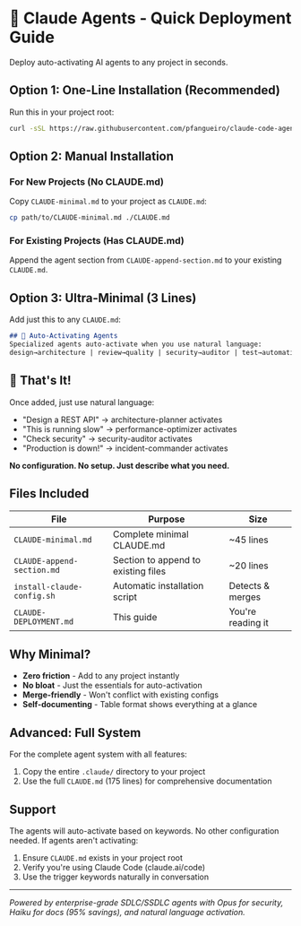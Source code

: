 # 🚀 Claude Agents - Quick Deployment Guide

Deploy auto-activating AI agents to any project in seconds.

## Option 1: One-Line Installation (Recommended)

Run this in your project root:

```bash
curl -sSL https://raw.githubusercontent.com/pfangueiro/claude-code-agents/main/install-claude-config.sh | bash
```

## Option 2: Manual Installation

### For New Projects (No CLAUDE.md)

Copy `CLAUDE-minimal.md` to your project as `CLAUDE.md`:

```bash
cp path/to/CLAUDE-minimal.md ./CLAUDE.md
```

### For Existing Projects (Has CLAUDE.md)

Append the agent section from `CLAUDE-append-section.md` to your existing `CLAUDE.md`.

## Option 3: Ultra-Minimal (3 Lines)

Add just this to any `CLAUDE.md`:

```markdown
## 🤖 Auto-Activating Agents
Specialized agents auto-activate when you use natural language:
design→architecture | review→quality | security→auditor | test→automation | slow→performance | deploy→devops | document→docs | database→architect | UI→frontend | API→backend | CRITICAL→incident
```

## 🎯 That's It!

Once added, just use natural language:
- "Design a REST API" → architecture-planner activates
- "This is running slow" → performance-optimizer activates
- "Check security" → security-auditor activates
- "Production is down!" → incident-commander activates

**No configuration. No setup. Just describe what you need.**

## Files Included

| File | Purpose | Size |
|------|---------|------|
| `CLAUDE-minimal.md` | Complete minimal CLAUDE.md | ~45 lines |
| `CLAUDE-append-section.md` | Section to append to existing files | ~20 lines |
| `install-claude-config.sh` | Automatic installation script | Detects & merges |
| `CLAUDE-DEPLOYMENT.md` | This guide | You're reading it |

## Why Minimal?

- **Zero friction** - Add to any project instantly
- **No bloat** - Just the essentials for auto-activation
- **Merge-friendly** - Won't conflict with existing configs
- **Self-documenting** - Table format shows everything at a glance

## Advanced: Full System

For the complete agent system with all features:
1. Copy the entire `.claude/` directory to your project
2. Use the full `CLAUDE.md` (175 lines) for comprehensive documentation

## Support

The agents will auto-activate based on keywords. No other configuration needed. If agents aren't activating:
1. Ensure `CLAUDE.md` exists in your project root
2. Verify you're using Claude Code (claude.ai/code)
3. Use the trigger keywords naturally in conversation

---

*Powered by enterprise-grade SDLC/SSDLC agents with Opus for security, Haiku for docs (95% savings), and natural language activation.*
